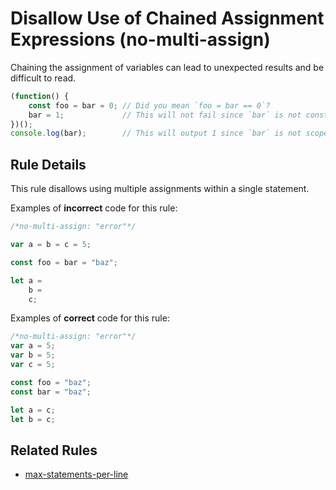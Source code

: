 # Disallow Use of Chained Assignment Expressions (no-multi-assign)

Chaining the assignment of variables can lead to unexpected results and be difficult to read.

```js
(function() {
    const foo = bar = 0; // Did you mean `foo = bar == 0`?
    bar = 1;             // This will not fail since `bar` is not constant.
})();
console.log(bar);        // This will output 1 since `bar` is not scoped.
```

## Rule Details

This rule disallows using multiple assignments within a single statement.

Examples of **incorrect** code for this rule:

```js
/*no-multi-assign: "error"*/

var a = b = c = 5;

const foo = bar = "baz";

let a =
    b =
    c;
```

Examples of **correct** code for this rule:

```js
/*no-multi-assign: "error"*/
var a = 5;
var b = 5;
var c = 5;

const foo = "baz";
const bar = "baz";

let a = c;
let b = c;
```

## Related Rules

* [max-statements-per-line](max-statements-per-line.md)
